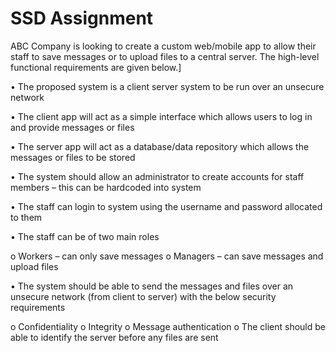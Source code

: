 # SSD Assignment
ABC Company is looking to create a custom web/mobile app to allow their staff to save messages or
to upload files to a central server. The high-level functional requirements are given below.]

• The proposed system is a client server system to be run over an unsecure network

• The client app will act as a simple interface which allows users to log in and provide
messages or files

• The server app will act as a database/data repository which allows the messages or files to
be stored

• The system should allow an administrator to create accounts for staff members – this can be
hardcoded into system

• The staff can login to system using the username and password allocated to them

• The staff can be of two main roles

o Workers – can only save messages
o Managers – can save messages and upload files

• The system should be able to send the messages and files over an unsecure network (from
client to server) with the below security requirements

o Confidentiality
o Integrity
o Message authentication
o The client should be able to identify the server before any files are sent
